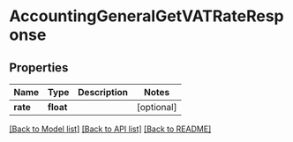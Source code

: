 # AccountingGeneralGetVATRateResponse

## Properties
Name | Type | Description | Notes
------------ | ------------- | ------------- | -------------
**rate** | **float** |  | [optional] 

[[Back to Model list]](../README.md#documentation-for-models) [[Back to API list]](../README.md#documentation-for-api-endpoints) [[Back to README]](../README.md)


